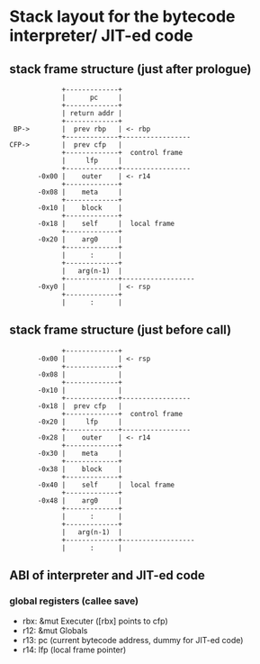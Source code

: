 # Stack layout for the bytecode interpreter/ JIT-ed code

## stack frame structure (just after prologue)

```text
             +-------------+
             |      pc     |
             +-------------+
             | return addr |
             +-------------+
 BP->        |  prev rbp   | <- rbp
             +-------------+-----------------
CFP->        |  prev cfp   |
             +-------------+  control frame
             |     lfp     |
             +-------------+-----------------
       -0x00 |    outer    | <- r14
             +-------------+
       -0x08 |    meta     |
             +-------------+
       -0x10 |    block    |
             +-------------+
       -0x18 |    self     |  local frame
             +-------------+
       -0x20 |    arg0     |
             +-------------+
             |      :      |
             +-------------+
             |   arg(n-1)  |
             +-------------+------------------
       -0xy0 |             | <- rsp
             +-------------+
             |      :      |
```

## stack frame structure (just before call)

```text
             +-------------+
       -0x00 |             | <- rsp
             +-------------+
       -0x08 |             |
             +-------------+
       -0x10 |             |
             +-------------+-----------------
       -0x18 |  prev cfp   |
             +-------------+  control frame
       -0x20 |     lfp     |
             +-------------+-----------------
       -0x28 |    outer    | <- r14
             +-------------+
       -0x30 |    meta     |
             +-------------+
       -0x38 |    block    |
             +-------------+
       -0x40 |    self     |  local frame
             +-------------+
       -0x48 |    arg0     |
             +-------------+
             |      :      |
             +-------------+
             |   arg(n-1)  |
             +-------------+------------------
             |      :      |
```

## ABI of interpreter and JIT-ed code

### global registers (callee save)

- rbx: &mut Executer ([rbx] points to cfp)
- r12: &mut Globals
- r13: pc (current bytecode address, dummy for JIT-ed code)
- r14: lfp (local frame pointer)
